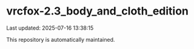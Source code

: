# vrcfox-2.3_body_and_cloth_edition

Last updated: 2025-07-16 13:38:15

This repository is automatically maintained.
